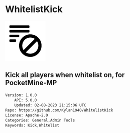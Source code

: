 # WhitelistKick
<img src="https://raw.githubusercontent.com/Kylan1940/WhitelistKick/e8a5e06b5d4ccc7e40a80a56db23a8f48c502f3e/icon.png" width="128" height="128" />

## Kick all players when whitelist on, for PocketMine-MP
```properties
Version: 1.0.0
    API: 5.0.0
    Updated: 02-08-2023 21:15:06 UTC
Repo: https://github.com/Kylan1940/WhitelistKick
License: Apache-2.0
Categories: General,Admin Tools
Keywords: Kick,Whitelist
```
